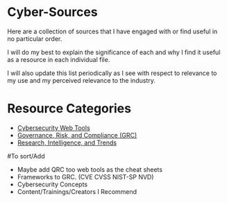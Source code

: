 # Cyber-Sources
Here are a collection of sources that I have engaged with or find useful in no particular order.

I will do my best to explain the significance of each and why I find it useful as a resource in each individual file.

I will also update this list periodically as I see with respect to relevance to my use and my perceived relevance to the industry.


# Resource Categories
- [Cybersecurity Web Tools](Tools.md)
- [Governance, Risk, and Compliance (GRC)](GRC.md)
- [Research, Intelligence, and Trends](Security_Intelligence.md)


#To sort/Add
- Maybe add QRC too web tools as the cheat sheets
- Frameworks to GRC. (CVE CVSS NIST-SP NVD)
- Cybersecurity Concepts
- Content/Trainings/Creators I Recommend
